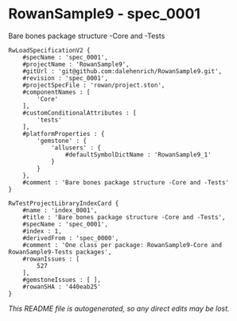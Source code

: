 # RowanSample9 - spec_0001
Bare bones package structure -Core and -Tests
```
RwLoadSpecificationV2 {
	#specName : 'spec_0001',
	#projectName : 'RowanSample9',
	#gitUrl : 'git@github.com:dalehenrich/RowanSample9.git',
	#revision : 'spec_0001',
	#projectSpecFile : 'rowan/project.ston',
	#componentNames : [
		'Core'
	],
	#customConditionalAttributes : [
		'tests'
	],
	#platformProperties : {
		'gemstone' : {
			'allusers' : {
				#defaultSymbolDictName : 'RowanSample9_1'
			}
		}
	},
	#comment : 'Bare bones package structure -Core and -Tests'
}

RwTestProjectLibraryIndexCard {
	#name : 'index_0001',
	#title : 'Bare bones package structure -Core and -Tests',
	#specName : 'spec_0001',
	#index : 1,
	#derivedFrom : 'spec_0000',
	#comment : 'One class per package: RowanSample9-Core and RowanSample9-Tests packages',
	#rowanIssues : [
		527
	],
	#gemstoneIssues : [ ],
	#rowanSHA : '440eab25'
}
```

*This README file is autogenerated, so any direct edits may be lost.*
